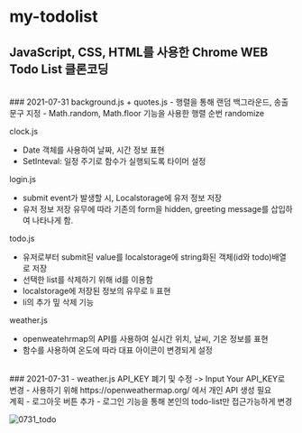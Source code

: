 # my-todolist
## JavaScript, CSS, HTML를 사용한 Chrome WEB Todo List 클론코딩
<br>
### 2021-07-31
background.js + quotes.js
- 행렬을 통해 랜덤 백그라운드, 송출 문구 지정
- Math.random, Math.floor 기능을 사용한 행렬 순번 randomize

clock.js
- Date 객체를 사용하여 날짜, 시간 정보 표현
- SetInteval: 일정 주기로 함수가 실행되도록 타이머 설정

login.js
- submit event가 발생할 시, Localstorage에 유저 정보 저장
- 유저 정보 저장 유무에 따라 기존의 form을 hidden, greeting message를 삽입하여 나타나게 함.

todo.js
- 유저로부터 submit된 value를 localstorage에 string화된 객체(id와 todo)배열로 저장
- 선택한 list를 삭제하기 위해 id를 이용함
- localstorage에 저장된 정보의 유무로 li 표현
- li의 추가 밒 삭제 기능

weather.js
- openweatehrmap의 API를 사용하여 실시간 위치, 날씨, 기온 정보를 표현
- 함수를 사용하여 온도에 따라 대표 아이콘이 변경되게 설정

<br>
### 2021-07-31
- weather.js API_KEY 폐기 및 수정 -> Input Your API_KEY로 변경
- 사용하기 위해 https://openweathermap.org/ 에서 개인 API 생성 필요

<br>
계획
- 로그아웃 버튼 추가
- 로그인 기능을 통해 본인의 todo-list만 접근가능하게 변경

![0731_todo](https://user-images.githubusercontent.com/82889580/127730752-0e14ca0f-7ca8-413e-9db7-b7c03941e23d.gif)

